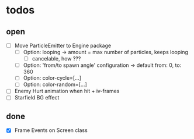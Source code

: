 # todos

## open

* [ ] Move ParticleEmitter to Engine package
  * [ ] Option: looping -> amount = max number of particles, keeps looping
    * [ ] cancelable, how ???
  * [ ] Option: 'from/to spawn angle' configuration -> default from: 0, to: 360
  * [ ] Option: color-cycle=[...]
  * [ ] Option: color-random=[...]
* [ ] Enemy Hurt animation when hit + iv-frames
* [ ] Starfield BG effect

## done
* [x] Frame Events on Screen class